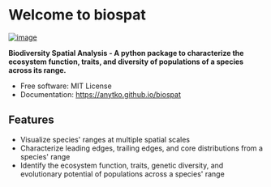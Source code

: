 # Welcome to biospat


[![image](https://img.shields.io/pypi/v/biospat.svg)](https://pypi.python.org/pypi/biospat)


**Biodiversity Spatial Analysis - A python package to characterize the ecosystem function, traits, and diversity of populations of a species across its range.**


-   Free software: MIT License
-   Documentation: <https://anytko.github.io/biospat>


## Features

-  Visualize species' ranges at multiple spatial scales
-  Characterize leading edges, trailing edges, and core distributions from a species' range
-  Identify the ecosystem function, traits, genetic diversity, and evolutionary potential of populations across a species' range
